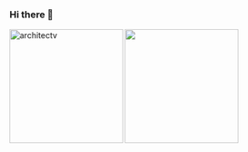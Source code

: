 ### Hi there 👋

<div style="display: flex">
    <div>
        <img height="200em" align="left" src="https://github-readme-stats.vercel.app/api?username=architectv&show_icons=true&layout=compact" alt="architectv" />
    </div>
    <div>
        <img height="200em" align="left" src="https://github-readme-stats.vercel.app/api/top-langs/?username=architectv&&langs_count=8&layout=compact" />
    </div>
</div>

<!--
**architectv/architectv** is a ✨ _special_ ✨ repository because its `README.md` (this file) appears on your GitHub profile.

Here are some ideas to get you started:

- 🔭 I’m currently working on ...
- 🌱 I’m currently learning ...
- 👯 I’m looking to collaborate on ...
- 🤔 I’m looking for help with ...
- 💬 Ask me about ...
- 📫 How to reach me: ...
- 😄 Pronouns: ...
- ⚡ Fun fact: ...
-->

